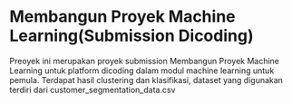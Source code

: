 # Membangun Proyek Machine Learning(Submission Dicoding)

Preoyek ini merupakan proyek submission Membangun Proyek Machine Learning untuk platform dicoding dalam modul machine learning untuk pemula.
Terdapat hasil clustering dan klasifikasi, dataset yang digunakan terdiri dari customer_segmentation_data.csv
